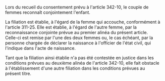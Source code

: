 Lors du recueil du consentement prévu à l'article 342-10, le couple de femmes reconnaît conjointement l'enfant.   

  
La filiation est établie, à l'égard de la femme qui accouche, conformément à l'article 311-25. Elle est établie, à l'égard de l'autre femme, par la reconnaissance conjointe prévue au premier alinéa du présent article. Celle-ci est remise par l'une des deux femmes ou, le cas échéant, par la personne chargée de déclarer la naissance à l'officier de l'état civil, qui l'indique dans l'acte de naissance.   

  
Tant que la filiation ainsi établie n'a pas été contestée en justice dans les conditions prévues au deuxième alinéa de l'article 342-10, elle fait obstacle à l'établissement d'une autre filiation dans les conditions prévues au présent titre.

